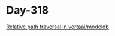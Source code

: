 # Day-318 

[Relative path traversal in vertaai/modeldb](https://huntr.com/bounties/644ab868-db6d-4685-ab35-1a897632d2ca/)
